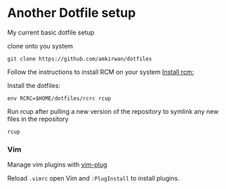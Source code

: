 # Another Dotfile setup

My current basic dotfile setup


clone onto you system

```
git clone https://github.com/amkirwan/dotfiles
```

Follow the instructions to install RCM on your system
[Install rcm:](https://github.com/thoughtbot/rcm)


Install the dotfiles:

```
env RCRC=$HOME/dotfiles/rcrc rcup
```

Run rcup after pulling a new version of the repository to symlink any new files in the repository

```
rcup
```

### Vim

Manage vim plugins with [vim-plug](https://github.com/junegunn/vim-plug)

Reload `.vimrc` open Vim and `:PlugInstall` to install plugins.
